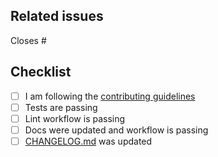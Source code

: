 <!--
Thanks for making a pull request to BestieTemplate.jl.
We have added this PR template to help you help us.
Make sure to read the contributing guidelines and abide to the code of conduct.
See the comments below, fill the required fields, and check the items.
-->

## Related issues

<!-- We normally work with (i) create issue; (ii) discussion if necessary; (iii) create PR. So, at least one of the following should be true:-->

<!-- Option 1, this closes an existing issue. Fill the number below-->
Closes #

<!-- Option 2, this is a small fix that arguably won't need an issue. Uncomment below -->
<!--
There is no related issue.
-->

## Checklist

<!-- mark true if NA -->
<!-- leave PR as draft until all is checked -->
- [ ] I am following the [contributing guidelines](https://github.com/abelsiqueira/BestieTemplate.jl/blob/main/docs/src/90-contributing.md)
- [ ] Tests are passing
- [ ] Lint workflow is passing
- [ ] Docs were updated and workflow is passing
- [ ] [CHANGELOG.md](https://github.com/abelsiqueira/BestieTemplate.jl/blob/main/CHANGELOG.md) was updated

